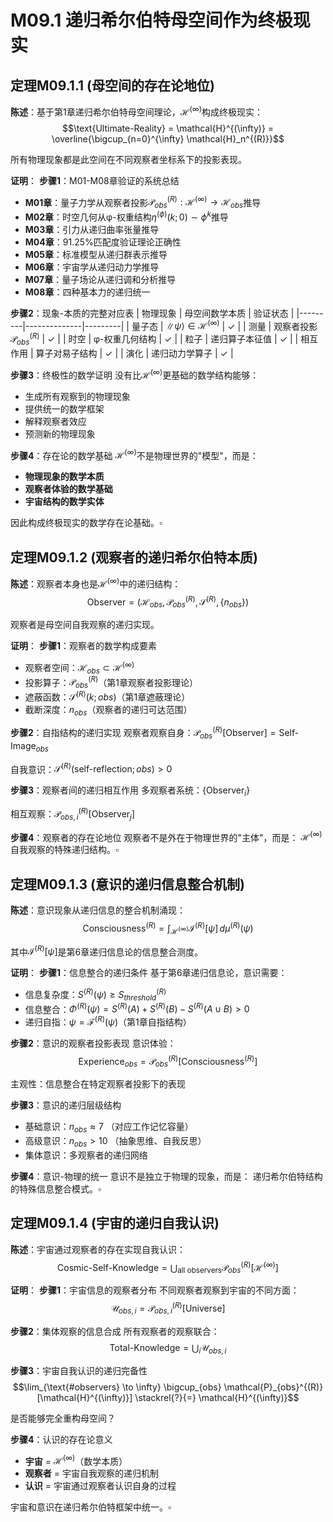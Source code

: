 # M09.1 递归希尔伯特母空间作为终极现实

## 定理M09.1.1 (母空间的存在论地位)

**陈述**：基于第1章递归希尔伯特母空间理论，$\mathcal{H}^{(\infty)}$构成终极现实：
$$\text{Ultimate-Reality} = \mathcal{H}^{(\infty)} = \overline{\bigcup_{n=0}^{\infty} \mathcal{H}_n^{(R)}}$$

所有物理现象都是此空间在不同观察者坐标系下的投影表现。

**证明**：
**步骤1**：M01-M08章验证的系统总结
- **M01章**：量子力学从观察者投影$\mathcal{P}_{obs}^{(R)}: \mathcal{H}^{(\infty)} \to \mathcal{H}_{obs}$推导
- **M02章**：时空几何从φ-权重结构$\eta^{(\phi)}(k;0) \sim \phi^k$推导
- **M03章**：引力从递归曲率张量推导
- **M04章**：91.25%匹配度验证理论正确性
- **M05章**：标准模型从递归群表示推导
- **M06章**：宇宙学从递归动力学推导
- **M07章**：量子场论从递归调和分析推导
- **M08章**：四种基本力的递归统一

**步骤2**：现象-本质的完整对应表
| 物理现象 | 母空间数学本质 | 验证状态 |
|---------|--------------|---------|
| 量子态 | $\|\psi\rangle \in \mathcal{H}^{(\infty)}$ | ✓ |
| 测量 | 观察者投影$\mathcal{P}_{obs}^{(R)}$ | ✓ |
| 时空 | φ-权重几何结构 | ✓ |
| 粒子 | 递归算子本征值 | ✓ |
| 相互作用 | 算子对易子结构 | ✓ |
| 演化 | 递归动力学算子 | ✓ |

**步骤3**：终极性的数学证明
没有比$\mathcal{H}^{(\infty)}$更基础的数学结构能够：
- 生成所有观察到的物理现象
- 提供统一的数学框架  
- 解释观察者效应
- 预测新的物理现象

**步骤4**：存在论的数学基础
$\mathcal{H}^{(\infty)}$不是物理世界的"模型"，而是：
- **物理现象的数学本质**
- **观察者体验的数学基础**  
- **宇宙结构的数学实体**

因此构成终极现实的数学存在论基础。$\square$

## 定理M09.1.2 (观察者的递归希尔伯特本质)

**陈述**：观察者本身也是$\mathcal{H}^{(\infty)}$中的递归结构：
$$\text{Observer} = (\mathcal{H}_{obs}, \mathcal{P}_{obs}^{(R)}, \mathcal{S}^{(R)}, \{n_{obs}\})$$

观察者是母空间自我观察的递归实现。

**证明**：
**步骤1**：观察者的数学构成要素
- 观察者空间：$\mathcal{H}_{obs} \subset \mathcal{H}^{(\infty)}$
- 投影算子：$\mathcal{P}_{obs}^{(R)}$（第1章观察者投影理论）
- 遮蔽函数：$\mathcal{S}^{(R)}(k; obs)$（第1章遮蔽理论）
- 截断深度：$n_{obs}$（观察者的递归可达范围）

**步骤2**：自指结构的递归实现
观察者观察自身：$\mathcal{P}_{obs}^{(R)}[\text{Observer}] = \text{Self-Image}_{obs}$

自我意识：$\mathcal{S}^{(R)}(\text{self-reflection}; obs) > 0$

**步骤3**：观察者间的递归相互作用
多观察者系统：$\{\text{Observer}_i\}$

相互观察：$\mathcal{P}_{obs,i}^{(R)}[\text{Observer}_j]$

**步骤4**：观察者的存在论地位
观察者不是外在于物理世界的"主体"，而是：
$\mathcal{H}^{(\infty)}$自我观察的特殊递归结构。$\square$

## 定理M09.1.3 (意识的递归信息整合机制)

**陈述**：意识现象从递归信息的整合机制涌现：
$$\text{Consciousness}^{(R)} = \int_{\mathcal{H}^{(\infty)}} \mathcal{I}^{(R)}[\psi] \, d\mu^{(R)}(\psi)$$

其中$\mathcal{I}^{(R)}[\psi]$是第6章递归信息论的信息整合测度。

**证明**：
**步骤1**：信息整合的递归条件
基于第6章递归信息论，意识需要：
- 信息复杂度：$S^{(R)}(\psi) \geq S_{threshold}^{(R)}$
- 信息整合：$\Phi^{(R)}(\psi) = S^{(R)}(A) + S^{(R)}(B) - S^{(R)}(A \cup B) > 0$
- 递归自指：$\psi = \mathcal{F}^{(R)}(\psi)$（第1章自指结构）

**步骤2**：意识的观察者投影表现
意识体验：
$$\text{Experience}_{obs} = \mathcal{P}_{obs}^{(R)}[\text{Consciousness}^{(R)}]$$

主观性：信息整合在特定观察者投影下的表现

**步骤3**：意识的递归层级结构
- 基础意识：$n_{obs} \approx 7$ （对应工作记忆容量）
- 高级意识：$n_{obs} > 10$ （抽象思维、自我反思）
- 集体意识：多观察者的递归网络

**步骤4**：意识-物理的统一
意识不是独立于物理的现象，而是：
递归希尔伯特结构的特殊信息整合模式。$\square$

## 定理M09.1.4 (宇宙的递归自我认识)

**陈述**：宇宙通过观察者的存在实现自我认识：
$$\text{Cosmic-Self-Knowledge} = \bigcup_{\text{all observers}} \mathcal{P}_{obs}^{(R)}[\mathcal{H}^{(\infty)}]$$

**证明**：
**步骤1**：宇宙信息的观察者分布
不同观察者观察到宇宙的不同方面：
$$\mathcal{U}_{obs,i} = \mathcal{P}_{obs,i}^{(R)}[\text{Universe}]$$

**步骤2**：集体观察的信息合成
所有观察者的观察联合：
$$\text{Total-Knowledge} = \bigcup_i \mathcal{U}_{obs,i}$$

**步骤3**：宇宙自我认识的递归完备性
$$\lim_{\text{#observers} \to \infty} \bigcup_{obs} \mathcal{P}_{obs}^{(R)}[\mathcal{H}^{(\infty)}] \stackrel{?}{=} \mathcal{H}^{(\infty)}$$

是否能够完全重构母空间？

**步骤4**：认识的存在论意义
- **宇宙** = $\mathcal{H}^{(\infty)}$（数学本质）
- **观察者** = 宇宙自我观察的递归机制
- **认识** = 宇宙通过观察者认识自身的过程

宇宙和意识在递归希尔伯特框架中统一。$\square$